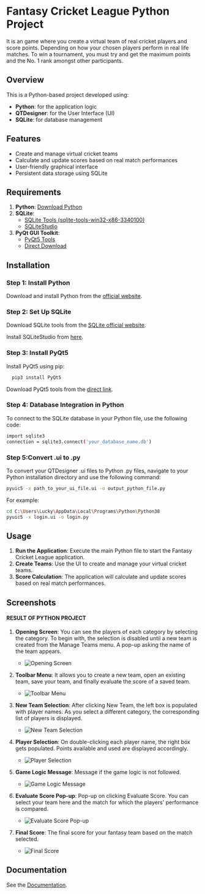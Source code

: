 
# Fantasy Cricket League Python Project

It is an game where you create a virtual team of real cricket players and score points. Depending on how your chosen players perform in real life matches. To win a tournament, you must try and get the maximum points and the No. 1 rank amongst other participants. 




## Overview
This is a Python-based project developed using:

- **Python**: for the application logic
- **QTDesigner**: for the User Interface (UI)
- **SQLite**: for database management
## Features

- Create and manage virtual cricket teams
- Calculate and update scores based on real match performances
- User-friendly graphical interface
- Persistent data storage using SQLite


## Requirements

1. **Python**: [Download Python](https://www.python.org/downloads/)
2. **SQLite**: 
   - [SQLite Tools (sqlite-tools-win32-x86-3340100)](https://www.sqlite.org/download.html)
   - [SQLiteStudio](https://sqlitestudio.pl/)
3. **PyQt GUI Toolkit**: 
   - [PyQt5 Tools](https://pypi.org/project/pyqt5-tools/)
   - [Direct Download](https://files.pythonhosted.org/packages/0e/a1/b2bbbb9e0c0f374fb77c85b014fc39fdb6e9e258c20906cc7ecb5f565e38/pyqt5_tools-5.9.0.1.2-cp36-none-win_amd64.whl)
## Installation

### Step 1: Install Python

Download and install Python from the [official website](https://www.python.org/downloads/).

### Step 2: Set Up SQLite

Download SQLite tools from the [SQLite official website](https://www.sqlite.org/download.html).

Install SQLiteStudio from [here](https://sqlitestudio.pl/).

### Step 3: Install PyQt5

Install PyQt5 using pip:
```bash
  pip3 install PyQt5
```
Download PyQt5 tools from the [direct link](https://files.pythonhosted.org/packages/0e/a1/b2bbbb9e0c0f374fb77c85b014fc39fdb6e9e258c20906cc7ecb5f565e38/pyqt5_tools-5.9.0.1.2-cp36-none-win_amd64.whl).
### Step 4: Database Integration in Python
To connect to the SQLite database in your Python file, use the following code:
```bash
import sqlite3
connection = sqlite3.connect('your_database_name.db')
```
### Step 5:Convert .ui to .py
To convert your QTDesigner .ui files to Python .py files, navigate to your Python installation directory and use the following command:
```bash
pyuic5 -x path_to_your_ui_file.ui -o output_python_file.py
```
For example:
```bash
cd C:\Users\Lucky\AppData\Local\Programs\Python\Python38
pyuic5 -x login.ui -o login.py
```
## Usage

1. **Run the Application**: Execute the main Python file to start the Fantasy Cricket League application.
2. **Create Teams**: Use the UI to create and manage your virtual cricket teams.
3. **Score Calculation**: The application will calculate and update scores based on real match performances.
## Screenshots

#### RESULT OF PYTHON PROJECT

1. **Opening Screen**: 
 You can see the players of each category by selecting the category. To begin with, the selection is disabled until a new team is created from the Manage Teams menu. A pop-up asking the name of the team appears.
   - ![Opening Screen](Screenshots/1.PNG)

2. **Toolbar Menu**: 
It allows you to create a new team, open an existing team, save your team, and finally evaluate the score of a saved team.
   - ![Toolbar Menu](Screenshots/2.PNG)

3. **New Team Selection**: 
After clicking New Team, the left box is populated with player names. As you select a different category, the corresponding list of players is displayed.
   - ![New Team Selection](Screenshots/3.PNG)

4. **Player Selection**: 
On double-clicking each player name, the right box gets populated. Points available and used are displayed accordingly.
   - ![Player Selection](Screenshots/4.PNG)

5. **Game Logic Message**: 
Message if the game logic is not followed.
   - ![Game Logic Message](Screenshots/5.PNG)

6. **Evaluate Score Pop-up**: 
Pop-up on clicking Evaluate Score. You can select your team here and the match for which the players' performance is compared.
   - ![Evaluate Score Pop-up](Screenshots/6.PNG)

7. **Final Score**: 
The final score for your fantasy team based on the match selected.
   - ![Final Score](Screenshots/7.PNG)


## Documentation

See the [Documentation](https://drive.google.com/file/d/1HPbOgW8LuOw4UV3JVCvhOIjrOSVqy8zW/view?usp=sharing).

